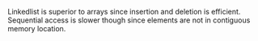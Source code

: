 Linkedlist is superior to arrays since insertion and deletion is efficient.
Sequential access is slower though since elements are not in contiguous memory location.